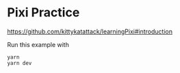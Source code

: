 # Pixi Practice

https://github.com/kittykatattack/learningPixi#introduction

Run this example with

```
yarn
yarn dev
```